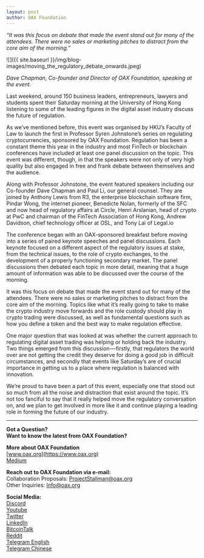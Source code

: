 ```yaml
---
layout: post
author: OAX Foundation
---
```


_“It was this focus on debate that made the event stand out for many of the attendees. There were no sales or marketing pitches to distract from the core aim of the morning.”_

![]({{ site.baseurl }}/img/blog-images/moving_the_regulatory_debate_onwards.jpeg)

_Dave Chapman, Co-founder and Director of OAX Foundation, speaking at the event._

Last weekend, around 150 business leaders, entrepreneurs, lawyers and students spent their Saturday morning at the University of Hong Kong listening to some of the leading figures in the digital asset industry discuss the future of regulation.

As we’ve mentioned before, this event was organised by HKU’s Faculty of Law to launch the first in Professor Syren Johnstone’s series on regulating cryptocurrencies, sponsored by OAX Foundation. Regulation has been a constant theme this year in the industry and most FinTech or blockchain conferences have included at least one panel discussion on the topic. This event was different, though, in that the speakers were not only of very high quality but also engaged in free and frank debate between themselves and the audience.

Along with Professor Johnstone, the event featured speakers including our Co-founder Dave Chapman and Paul Li, our general counsel. They are joined by Anthony Lewis from R3, the enterprise blockchain software firm, Pindar Wong, the internet pioneer, Benedicte Nolan, formerly of the SFC and now head of regulatory affairs at Circle, Henri Arslanian, head of crypto at PwC and chairman of the FinTech Association of Hong Kong, Andrew Davidson, chief technology officer at OSL, and Tony Lai of Legal.io

The conference began with an OAX-sponsored breakfast before moving into a series of paired keynote speeches and panel discussions. Each keynote focused on a different aspect of the regulatory issues at stake, from the technical issues, to the role of crypto exchanges, to the development of a properly functioning secondary market. The panel discussions then debated each topic in more detail, meaning that a huge amount of information was able to be discussed over the course of the morning.

It was this focus on debate that made the event stand out for many of the attendees. There were no sales or marketing pitches to distract from the core aim of the morning. Topics like what it’s really going to take to make the crypto industry move forwards and the role custody should play in crypto trading were discussed, as well as fundamental questions such as how you define a token and the best way to make regulation effective.

One major question that was looked at was whether the current approach to regulating digital asset trading was helping or holding back the industry. Two things emerged from this discussion — firstly, that regulators the world over are not getting the credit they deserve for doing a good job in difficult circumstances, and secondly that events like Saturday’s are of crucial importance in getting us to a place where regulation is balanced with innovation.

We’re proud to have been a part of this event, especially one that stood out so much from all the noise and distraction that exist around the topic. It’s not too fanciful to say that it really helped move the regulatory conversation on, and we plan to get involved in more like it and continue playing a leading role in forming the future of our industry.

---

**Got a Question?**  
**Want to know the latest from OAX Foundation?**  

**More about OAX Foundation**  
[www.oax.org](https://www.oax.org)  
[Medium](https://medium.com/@OAX_Foundation)  

**Reach out to OAX Foundation via e-mail:**  
Collaboration Proposals: [ProjectStallman@oax.org](mailto:ProjectStallman@oax.org)  
Other Inquiries: [Info@oax.org](mailto:Info@oax.org)  

**Social Media:**  
[Discord](https://discordapp.com/invite/ZH5YHkb)  
[Youtube](https://bit.ly/2Bvsk73)  
[Twitter](https://twitter.com/OAX_Foundation)  
[LinkedIn](https://www.linkedin.com/company/oax-foundation/)  
[BitcoinTalk](http://bitcointalk.org/index.php?topic=1943946)  
[Reddit](https://www.reddit.com/r/OpenANX/)  
[Telegram English](https://t.me/openanxteam)  
[Telegram Chinese](https://t.me/oax_cn)  